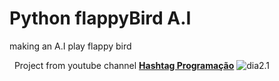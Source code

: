 # Python flappyBird A.I
 making an A.I play flappy bird 
 
 
 &nbsp;
 Project from youtube channel [**Hashtag Programação**](https://www.youtube.com/watch?v=GMDb2jtzKZQ&t=165s) 
 ![dia2.1]()
